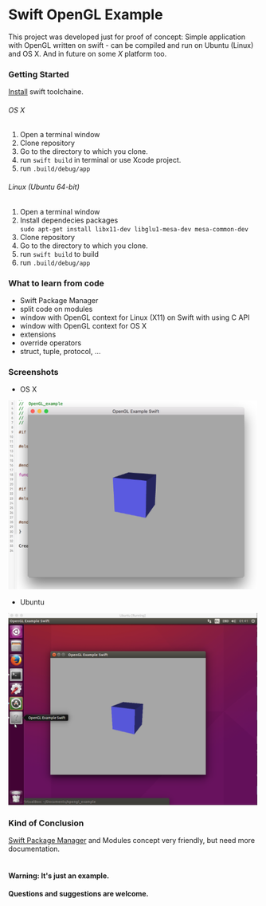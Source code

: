# Swift OpenGL Example

This project was developed just for proof of concept: Simple application with OpenGL written on swift - can be compiled and run on Ubuntu (Linux) and OS X. And in future on some *X* platform too. 

### Getting Started

[Install](https://swift.org/getting-started/#installing-swift) swift toolchaine.
###### OS X
1. Open a terminal window
2. Clone repository 
3. Go to the directory to which you clone.
4. run `swift build` in terminal or use Xcode project.
5. run `.build/debug/app`

###### Linux (Ubuntu 64-bit)

1. Open a terminal window
2. Install dependecies packages<br>
`sudo apt-get install libx11-dev libglu1-mesa-dev mesa-common-dev`
3. Clone repository
4. Go to the directory to which you clone.
5. run `swift build` to build
6. run `.build/debug/app`



### What to learn from code


- Swift Package Manager
- split code on modules
- window with OpenGL context for Linux (X11) on Swift with using C API
- window with OpenGL context for OS X
- extensions
- override operators
- struct, tuple, protocol, ...


### Screenshots


- OS X<br>
<img src=screen1.png width="500">

- Ubuntu<br>
<img src=screen2.png width="500">

### Kind of Conclusion
[Swift Package Manager](https://swift.org/package-manager/#conceptual-overview) and Modules concept very friendly, but need more documentation.
<br>
<br>
#### Warning: It's just an example.
#### Questions and suggestions are welcome.

